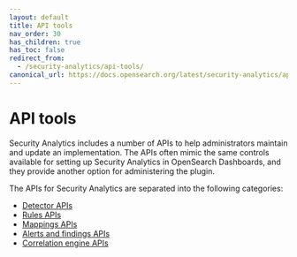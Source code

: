 ```yaml
---
layout: default
title: API tools
nav_order: 30
has_children: true
has_toc: false
redirect_from:
  - /security-analytics/api-tools/
canonical_url: https://docs.opensearch.org/latest/security-analytics/api-tools/index/
---
```


# API tools

Security Analytics includes a number of APIs to help administrators maintain and update an implementation. The APIs often mimic the same controls available for setting up Security Analytics in OpenSearch Dashboards, and they provide another option for administering the plugin.

The APIs for Security Analytics are separated into the following categories:

* [Detector APIs]({{site.url}}{{site.baseurl}}/security-analytics/api-tools/detector-api/)
* [Rules APIs]({{site.url}}{{site.baseurl}}/security-analytics/api-tools/rule-api/)
* [Mappings APIs]({{site.url}}{{site.baseurl}}/security-analytics/api-tools/mappings-api/)
* [Alerts and findings APIs]({{site.url}}{{site.baseurl}}/security-analytics/api-tools/alert-finding-api/)
* [Correlation engine APIs]({{site.url}}{{site.baseurl}}/security-analytics/api-tools/correlation-eng/)

